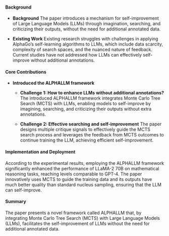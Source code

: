 #### Background
- **Background**
The paper introduces a mechanism for self-improvement of Large Language Models (LLMs) through imagination, searching, and criticizing their outputs, without the need for additional annotated data.

- **Existing Work**
Existing research struggles with challenges in applying AlphaGo’s self-learning algorithms to LLMs, which include data scarcity, complexity of search spaces, and the nuanced nature of feedback. Current studies have not addressed how LLMs can effectively self-improve without additional annotations.

#### Core Contributions
  - **Introduced the ALPHALLM framework**
      - **Challenge 1: How to enhance LLMs without additional annotations?**
      The introduced ALPHALLM framework integrates Monte Carlo Tree Search (MCTS) with LLMs, enabling models to self-improve by imagining, searching, and criticizing their outputs without extra annotations.
      
      - **Challenge 2: Effective searching and self-improvement**
      The paper designs multiple critique signals to effectively guide the MCTS search process and leverages the feedback from MCTS outcomes to continue training the LLM, achieving efficient self-improvement.

#### Implementation and Deployment
According to the experimental results, employing the ALPHALLM framework significantly enhanced the performance of LLaMA-2 70B on mathematical reasoning tasks, reaching levels comparable to GPT-4. The paper innovatively uses MCTS to guide the training data and its outputs have much better quality than standard nucleus sampling, ensuring that the LLM can self-improve.

#### Summary
The paper presents a novel framework called ALPHALLM that, by integrating Monte Carlo Tree Search (MCTS) with Large Language Models (LLMs), facilitates the self-improvement of LLMs without the need for additional annotated data.